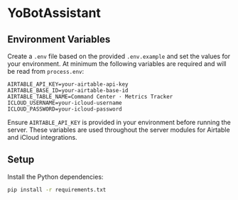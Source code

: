 # YoBotAssistant

## Environment Variables

Create a `.env` file based on the provided `.env.example` and set the values for your environment. At minimum the following variables are required and will be read from `process.env`:

```
AIRTABLE_API_KEY=your-airtable-api-key
AIRTABLE_BASE_ID=your-airtable-base-id
AIRTABLE_TABLE_NAME=Command Center · Metrics Tracker
ICLOUD_USERNAME=your-icloud-username
ICLOUD_PASSWORD=your-icloud-password
```

Ensure `AIRTABLE_API_KEY` is provided in your environment before running the server.
These variables are used throughout the server modules for Airtable and iCloud
integrations.

## Setup

Install the Python dependencies:

```bash
pip install -r requirements.txt
```
